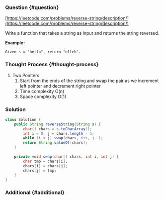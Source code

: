 ### Question {#question}

[https://leetcode.com/problems/reverse-string/description/](https://leetcode.com/problems/reverse-string/description/)

Write a function that takes a string as input and returns the string reversed.

**Example:**

```
Given s = "hello", return "olleh".
```

### Thought Process {#thought-process}

1. Two Pointers
   1. Start from the ends of the string and swap the pair as we increment left pointer and decrement right pointer
   2. Time complexity O\(n\)
   3. Space complexity O\(1\)

### Solution

```java
class Solution {
    public String reverseString(String s) {
        char[] chars = s.toCharArray();
        int i = 0, j = chars.length - 1;
        while (i < j) swap(chars, i++, j--);
        return String.valueOf(chars);
    }
    
    private void swap(char[] chars, int i, int j) {
        char tmp = chars[i];
        chars[i] = chars[j];
        chars[j] = tmp;
    }
}
```

### Additional {#additional}



